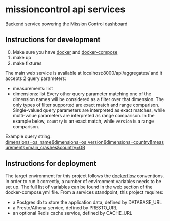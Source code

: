 missioncontrol api services
===========================


Backend service powering the Mission Control dashboard


Instructions for development
----------------------------

0. Make sure you have [docker](https://docker.io) and [docker-compose](https://github.com/docker/compose)
1. make up
2. make fixtures

The main web service is available at localhost:8000/api/aggregates/ and it accepts
2 query parameters:
 - measurements: list
 - dimensions: list
 Every other query parameter matching one of the dimension names will be considered as a filter over that dimension. The only types of filter supported are exact match and range comparison. Single-valued query parameters are interpreted as  exact matches, while multi-value parameters are interpreted as range comparison. In the example below, `country` is an exact match, while `version` is a range comparison.

 Example query string: [dimensions=os_name&dimensions=os_version&dimensions=country&measurements=main_crashes&country=GB](http://localhost:8000/api/aggregates/?dimensions=os_name&dimensions=os_version&dimensions=country&measurements=main_crashes&country=GB&version=53&version=57)

Instructions for deployment
---------------------------

The target environment for this project follows the [dockerflow](https://github.com/mozilla-services/Dockerflow) conventions.
In order to run it correctly, a number of environment variables needs to be set up.
The full list of variables can be found in the web section of the docker-compose.yml file.
From a services standpoint, this project requires:
 - a Postgres db to store the application data, defined by DATABASE_URL
 - a Presto/Athena service, defined by PRESTO_URL
 - an optional Redis cache service, defined by CACHE_URL
